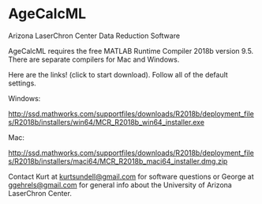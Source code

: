 # AgeCalcML
Arizona LaserChron Center Data Reduction Software

AgeCalcML requires the free MATLAB Runtime Compiler 2018b version 9.5. There are separate compilers for Mac and Windows.

Here are the links! (click to start download). Follow all of the default settings. 

Windows:

http://ssd.mathworks.com/supportfiles/downloads/R2018b/deployment_files/R2018b/installers/win64/MCR_R2018b_win64_installer.exe

Mac:

http://ssd.mathworks.com/supportfiles/downloads/R2018b/deployment_files/R2018b/installers/maci64/MCR_R2018b_maci64_installer.dmg.zip

Contact Kurt at kurtsundell@gmail.com for software questions or George at ggehrels@gmail.com for general info about the University of Arizona LaserChron Center. 
